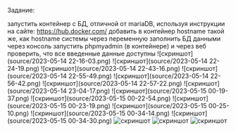 Задание:

запустить контейнер с БД, отличной от mariaDB, используя инструкции на сайте: https://hub.docker.com/
добавить в контейнер hostname такой же, как hostname системы через переменную
заполнить БД данными через консоль
запустить phpmyadmin (в контейнере) и через веб проверить, что все введенные данные доступны
![скриншот](source/2023-05-14 22-16-03.png)
![скриншот](source/2023-05-14 22-24-19.png)
![скриншот](source/2023-05-14 22-43-16.png)
![скриншот](source/2023-05-14 22-55-49.png)
![скриншот](source/2023-05-14 22-56-42.png)
![скриншот](source/2023-05-14 22-57-22.png)
![скриншот](source/2023-05-14 23-04-17.png)
![скриншот](source/2023-05-15 00-19-37.png)
![скриншот](source/2023-05-15 00-22-54.png)
![скриншот](source/2023-05-15 00-23-19.png)
![скриншот](source/2023-05-15 00-25-10.png)
![скриншот](source/2023-05-15 00-34-14.png)
![скриншот](source/2023-05-15 00-34-30.png)
![скриншот](source/22-08-30.png)
![скриншот](source/22-08-30.png)
![скриншот](source/22-08-30.png)
